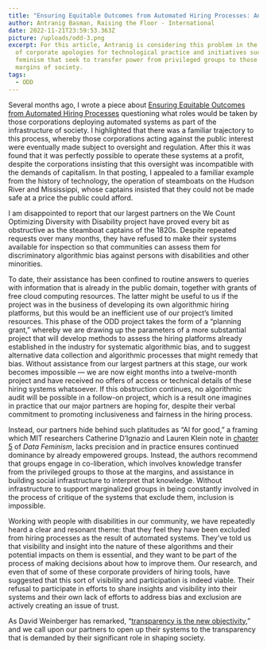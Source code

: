 ```yaml
---
title: "Ensuring Equitable Outcomes from Automated Hiring Processes: An Update"
author: Antranig Basman, Raising the Floor - International
date: 2022-11-21T23:59:53.363Z
picture: /uploads/odd-3.png
excerpt: For this article, Antranig is considering this problem in the context
  of corporate apologies for technological practice and initiatives such as data
  feminism that seek to transfer power from privileged groups to those at the
  margins of society.
tags:
  - ODD
---
```

Several months ago, I wrote a piece about [Ensuring Equitable Outcomes from Automated Hiring Processes](https://wecount.inclusivedesign.ca/views/ensuring-equitable-outcomes-from-automated-hiring-processes/) questioning what roles would be taken by those corporations deploying automated systems as part of the infrastructure of society. I highlighted that there was a familiar trajectory to this process, whereby those corporations acting against the public interest were eventually made subject to oversight and regulation. After this it was found that it was perfectly possible to operate these systems at a profit, despite the corporations insisting that this oversight was incompatible with the demands of capitalism. In that posting, I appealed to a familiar example from the history of technology, the operation of steamboats on the Hudson River and Mississippi, whose captains insisted that they could not be made safe at a price the public could afford.

I am disappointed to report that our largest partners on the We Count Optimizing Diversity with Disability project have proved every bit as obstructive as the steamboat captains of the 1820s. Despite repeated requests over many months, they have refused to make their systems available for inspection so that communities can assess them for discriminatory algorithmic bias against persons with disabilities and other minorities.

To date, their assistance has been confined to routine answers to queries with information that is already in the public domain, together with grants of free cloud computing resources. The latter might be useful to us if the project was in the business of developing its own algorithmic hiring platforms, but this would be an inefficient use of our project’s limited resources. This phase of the ODD project takes the form of a “planning grant,” whereby we are drawing up the parameters of a more substantial project that will develop methods to assess the hiring platforms already established in the industry for systematic algorithmic bias, and to suggest alternative data collection and algorithmic processes that might remedy that bias. Without assistance from our largest partners at this stage, our work becomes impossible — we are now eight months into a twelve-month project and have received no offers of access or technical details of these hiring systems whatsoever. If this obstruction continues, no algorithmic audit will be possible in a follow-on project, which is a result one imagines in practice that our major partners are hoping for, despite their verbal commitment to promoting inclusiveness and fairness in the hiring process.

Instead, our partners hide behind such platitudes as “AI for good,” a framing which MIT researchers Catherine D’Ignazio and Lauren Klein note in [chapter 5](https://data-feminism.mitpress.mit.edu/pub/2wu7aft8/release/3?readingCollection=0cd867ef) of *Data Feminism*, lacks precision and in practice ensures continued dominance by already empowered groups. Instead, the authors recommend that groups engage in co-liberation, which involves knowledge transfer from the privileged groups to those at the margins, and assistance in building social infrastructure to interpret that knowledge. Without infrastructure to support marginalized groups in being constantly involved in the process of critique of the systems that exclude them, inclusion is impossible.

Working with people with disabilities in our community, we have repeatedly heard a clear and resonant theme: that they feel they have been excluded from hiring processes as the result of automated systems. They’ve told us that visibility and insight into the nature of these algorithms and their potential impacts on them is essential, and they want to be part of the process of making decisions about how to improve them. Our research, and even that of some of these corporate providers of hiring tools, have suggested that this sort of visibility and participation is indeed viable. Their refusal to participate in efforts to share insights and visibility into their systems and their own lack of efforts to address bias and exclusion are actively creating an issue of trust.

As David Weinberger has remarked, “[transparency is the new objectivity](https://www.kmworld.com/Articles/Column/David-Weinberger/Transparency-the-new-objectivity-55785.aspx),” and we call upon our partners to open up their systems to the transparency that is demanded by their significant role in shaping society.
